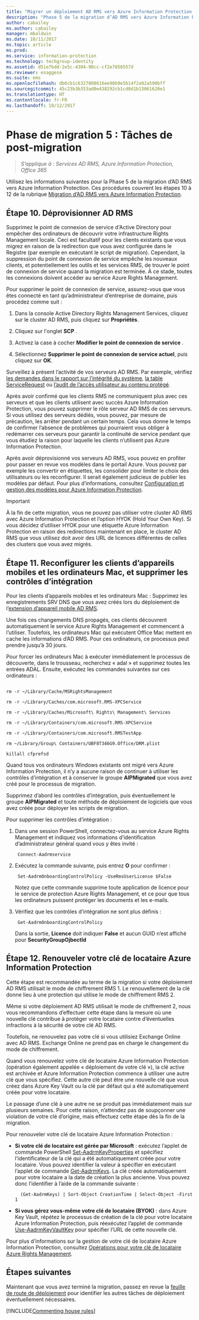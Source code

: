```yaml
---
title: "Migrer un déploiement AD RMS vers Azure Information Protection - Phase 5"
description: "Phase 5 de la migration d’AD RMS vers Azure Information Protection, couvrant les étapes 10 à 12 de la migration d’AD RMS vers Azure Information Protection."
author: cabailey
ms.author: cabailey
manager: mbaldwin
ms.date: 10/11/2017
ms.topic: article
ms.prod: 
ms.service: information-protection
ms.technology: techgroup-identity
ms.assetid: d51e7bdd-2e5c-4304-98cc-cf2e7858557d
ms.reviewer: esaggese
ms.suite: ems
ms.openlocfilehash: db6cb1c6327808616ee98b9e5b14f2a92a590bff
ms.sourcegitcommit: 45c23b3b353ad0e438292cb1cd8d1b13061620e1
ms.translationtype: HT
ms.contentlocale: fr-FR
ms.lasthandoff: 10/12/2017
---
```

# <a name="migration-phase-5---post-migration-tasks"></a>Phase de migration 5 : Tâches de post-migration

>*S’applique à : Services AD RMS, Azure Information Protection, Office 365*


Utilisez les informations suivantes pour la Phase 5 de la migration d’AD RMS vers Azure Information Protection. Ces procédures couvrent les étapes 10 à 12 de la rubrique [Migration d’AD RMS vers Azure Information Protection](migrate-from-ad-rms-to-azure-rms.md).

## <a name="step-10-deprovision-ad-rms"></a>Étape 10. Déprovisionner AD RMS

Supprimez le point de connexion de service d'Active Directory pour empêcher des ordinateurs de découvrir votre infrastructure Rights Management locale. Ceci est facultatif pour les clients existants que vous migrez en raison de la redirection que vous avez configurée dans le Registre (par exemple en exécutant le script de migration). Cependant, la suppression du point de connexion de service empêche les nouveaux clients, et potentiellement les outils et les services RMS, de trouver le point de connexion de service quand la migration est terminée. À ce stade, toutes les connexions doivent accéder au service Azure Rights Management. 

Pour supprimer le point de connexion de service, assurez-vous que vous êtes connecté en tant qu’administrateur d’entreprise de domaine, puis procédez comme suit :

1. Dans la console Active Directory Rights Management Services, cliquez sur le cluster AD RMS, puis cliquez sur **Propriétés**.

2. Cliquez sur l'onglet **SCP** .

3. Activez la case à cocher **Modifier le point de connexion de service** .

4. Sélectionnez **Supprimer le point de connexion de service actuel**, puis cliquez sur **OK**.

Surveillez à présent l’activité de vos serveurs AD RMS. Par exemple, vérifiez [les demandes dans le rapport sur l’intégrité du système](https://technet.microsoft.com/library/ee221012%28v=ws.10%29.aspx), [la table ServiceRequest](http://technet.microsoft.com/library/dd772686%28v=ws.10%29.aspx) ou [l’audit de l’accès utilisateur au contenu protégé](http://social.technet.microsoft.com/wiki/contents/articles/3440.ad-rms-frequently-asked-questions-faq.aspx). 

Après avoir confirmé que les clients RMS ne communiquent plus avec ces serveurs et que les clients utilisent avec succès Azure Information Protection, vous pouvez supprimer le rôle serveur AD RMS de ces serveurs. Si vous utilisez des serveurs dédiés, vous pouvez, par mesure de précaution, les arrêter pendant un certain temps. Cela vous donne le temps de confirmer l’absence de problèmes qui pourraient vous obliger à redémarrer ces serveurs pour garantir la continuité de service pendant que vous étudiez la raison pour laquelle les clients n’utilisent pas Azure Information Protection.

Après avoir déprovisionné vos serveurs AD RMS, vous pouvez en profiter pour passer en revue vos modèles dans le portail Azure. Vous pouvez par exemple les convertir en étiquettes, les consolider pour limiter le choix des utilisateurs ou les reconfigurer. Il serait également judicieux de publier les modèles par défaut. Pour plus d’informations, consultez [Configuration et gestion des modèles pour Azure Information Protection](../deploy-use/configure-policy-templates.md).

>[!IMPORTANT]
> À la fin de cette migration, vous ne pouvez pas utiliser votre cluster AD RMS avec Azure Information Protection et l’option HYOK (Hold Your Own Key). Si vous décidez d’utiliser HYOK pour une étiquette Azure Information Protection en raison des redirections maintenant en place, le cluster AD RMS que vous utilisez doit avoir des URL de licences différentes de celles des clusters que vous avez migrés.

## <a name="step-11-reconfigure-mobile-device-clients-and-mac-computers-and-remove-onboarding-controls"></a>Étape 11. Reconfigurer les clients d’appareils mobiles et les ordinateurs Mac, et supprimer les contrôles d’intégration

Pour les clients d’appareils mobiles et les ordinateurs Mac : Supprimez les enregistrements SRV DNS que vous avez créés lors du déploiement de l’[extension d’appareil mobile AD RMS](http://technet.microsoft.com/library/dn673574.aspx).

Une fois ces changements DNS propagés, ces clients découvrent automatiquement le service Azure Rights Management et commencent à l’utiliser. Toutefois, les ordinateurs Mac qui exécutent Office Mac mettent en cache les informations d’AD RMS. Pour ces ordinateurs, ce processus peut prendre jusqu’à 30 jours. 

Pour forcer les ordinateurs Mac à exécuter immédiatement le processus de découverte, dans le trousseau, recherchez « adal » et supprimez toutes les entrées ADAL. Ensuite, exécutez les commandes suivantes sur ces ordinateurs :

````

rm -r ~/Library/Cache/MSRightsManagement

rm -r ~/Library/Caches/com.microsoft.RMS-XPCService

rm -r ~/Library/Caches/Microsoft\ Rights\ Management\ Services

rm -r ~/Library/Containers/com.microsoft.RMS-XPCService

rm -r ~/Library/Containers/com.microsoft.RMSTestApp

rm ~/Library/Group\ Containers/UBF8T346G9.Office/DRM.plist

killall cfprefsd

````

Quand tous vos ordinateurs Windows existants ont migré vers Azure Information Protection, il n’y a aucune raison de continuer à utiliser les contrôles d’intégration et à conserver le groupe **AIPMigrated** que vous avez créé pour le processus de migration. 

Supprimez d’abord les contrôles d’intégration, puis éventuellement le groupe **AIPMigrated** et toute méthode de déploiement de logiciels que vous avez créée pour déployer les scripts de migration.

Pour supprimer les contrôles d’intégration :

1. Dans une session PowerShell, connectez-vous au service Azure Rights Management et indiquez vos informations d’identification d’administrateur général quand vous y êtes invité :

        Connect-Aadrmservice

2. Exécutez la commande suivante, puis entrez **O** pour confirmer :

        Set-AadrmOnboardingControlPolicy -UseRmsUserLicense $False
    
    Notez que cette commande supprime toute application de licence pour le service de protection Azure Rights Management, et ce pour que tous les ordinateurs puissent protéger les documents et les e-mails.

3. Vérifiez que les contrôles d’intégration ne sont plus définis :

        Get-AadrmOnboardingControlPolicy

    Dans la sortie, **Licence** doit indiquer **False** et aucun GUID n’est affiché pour **SecurityGroupOjbectId**

## <a name="step-12-rekey-your-azure-information-protection-tenant-key"></a>Étape 12. Renouveler votre clé de locataire Azure Information Protection

Cette étape est recommandée au terme de la migration si votre déploiement AD RMS utilisait le mode de chiffrement RMS 1. Le renouvellement de la clé donne lieu à une protection qui utilise le mode de chiffrement RMS 2. 

Même si votre déploiement AD RMS utilisait le mode de chiffrement 2, nous vous recommandons d’effectuer cette étape dans la mesure où une nouvelle clé contribue à protéger votre locataire contre d’éventuelles infractions à la sécurité de votre clé AD RMS.

Toutefois, ne renouvelez pas votre clé si vous utilisiez Exchange Online avec AD RMS. Exchange Online ne prend pas en charge le changement du mode de chiffrement. 

Quand vous renouvelez votre clé de locataire Azure Information Protection (opération également appelée « déploiement de votre clé »), la clé active est archivée et Azure Information Protection commence à utiliser une autre clé que vous spécifiez. Cette autre clé peut être une nouvelle clé que vous créez dans Azure Key Vault ou la clé par défaut qui a été automatiquement créée pour votre locataire.

Le passage d’une clé à une autre ne se produit pas immédiatement mais sur plusieurs semaines. Pour cette raison, n’attendez pas de soupçonner une violation de votre clé d’origine, mais effectuez cette étape dès la fin de la migration.

Pour renouveler votre clé de locataire Azure Information Protection :

- **Si votre clé de locataire est gérée par Microsoft** : exécutez l’applet de commande PowerShell [Set-AadrmKeyProperties](/powershell/module/aadrm/set-aadrmkeyproperties) et spécifiez l’identificateur de la clé qui a été automatiquement créée pour votre locataire. Vous pouvez identifier la valeur à spécifier en exécutant l’applet de commande [Get-AadrmKeys](/powershell/module/aadrm/get-aadrmkeys). La clé créée automatiquement pour votre locataire a la date de création la plus ancienne. Vous pouvez donc l’identifier à l’aide de la commande suivante :
    
        (Get-AadrmKeys) | Sort-Object CreationTime | Select-Object -First 1

- **Si vous gérez vous-même votre clé de locataire (BYOK)** : dans Azure Key Vault, répétez le processus de création de la clé pour votre locataire Azure Information Protection, puis réexécutez l’applet de commande [Use-AadrmKeyVaultKey](/powershell/aadrm/vlatest/use-aadrmkeyvaultkey) pour spécifier l’URL de cette nouvelle clé. 

Pour plus d’informations sur la gestion de votre clé de locataire Azure Information Protection, consultez [Opérations pour votre clé de locataire Azure Rights Management](../deploy-use/operations-tenant-key.md).


## <a name="next-steps"></a>Étapes suivantes

Maintenant que vous avez terminé la migration, passez en revue la [feuille de route de déploiement](deployment-roadmap.md) pour identifier les autres tâches de déploiement éventuellement nécessaires.

[!INCLUDE[Commenting house rules](../includes/houserules.md)]
